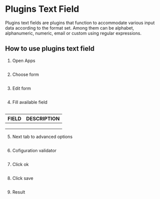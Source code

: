 # Plugins Text Field

Plugins text fields are plugins that function to accommodate various input data according to the format set. Among them can be alphabet, alphanumeric, numeric, email or custom using regular expressions.

## How to use plugins text field

1. Open Apps

<img src="https://raw.githubusercontent.com/kinnara-digital-studio/kecak-workflow/master/docs/assets/.png" alt="" />

2. Choose form

<img src="https://raw.githubusercontent.com/kinnara-digital-studio/kecak-workflow/master/docs/assets/.png" alt="" />


3. Edit form

<img src="https://raw.githubusercontent.com/kinnara-digital-studio/kecak-workflow/master/docs/assets/.png" alt="" />


4. Fill available field

<img src="https://raw.githubusercontent.com/kinnara-digital-studio/kecak-workflow/master/docs/assets/.png" alt="" />

| FIELD | DESCRIPTION |
|-------|-------------|
|||
|||
|||

5. Next tab to advanced options

<img src="https://raw.githubusercontent.com/kinnara-digital-studio/kecak-workflow/master/docs/assets/.png" alt="" />


6. Cofiguration validator

<img src="https://raw.githubusercontent.com/kinnara-digital-studio/kecak-workflow/master/docs/assets/.png" alt="" />


7. Click ok

<img src="https://raw.githubusercontent.com/kinnara-digital-studio/kecak-workflow/master/docs/assets/.png" alt="" />


8. Click save

<img src="https://raw.githubusercontent.com/kinnara-digital-studio/kecak-workflow/master/docs/assets/.png" alt="" />


9. Result



